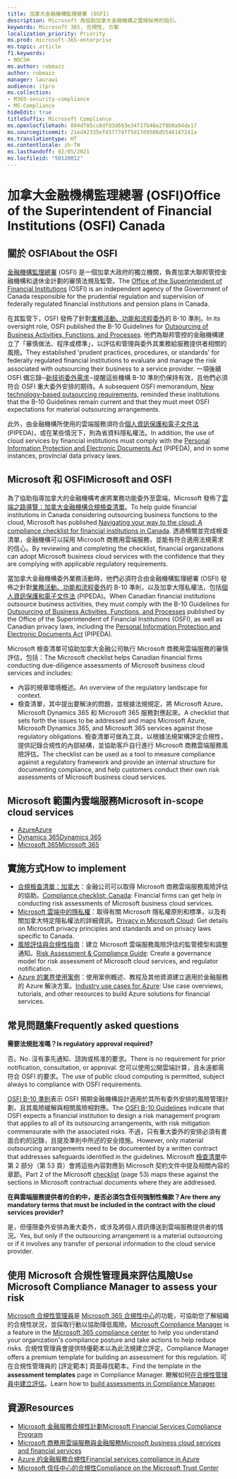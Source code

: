 ```yaml
---
title: 加拿大金融機構監理總署 (OSFI)
description: Microsoft 為協助加拿大金融機構之雲端採用的指引。
keywords: Microsoft 365, 合規性, 方案
localization_priority: Priority
ms.prod: microsoft-365-enterprise
ms.topic: article
f1.keywords:
- NOCSH
ms.author: robmazz
author: robmazz
manager: laurawi
audience: itpro
ms.collection:
- M365-security-compliance
- MS-Compliance
hideEdit: true
titleSuffix: Microsoft Compliance
ms.openlocfilehash: 804d785cc8dfd3d693e34f17b48e2f8b0a94de17
ms.sourcegitcommit: 21ed42335efd37774ff5d17d9586d5546147241a
ms.translationtype: HT
ms.contentlocale: zh-TW
ms.lasthandoff: 02/05/2021
ms.locfileid: "50120012"
---
```

# <a name="office-of-the-superintendent-of-financial-institutions-osfi-canada"></a><span data-ttu-id="44c30-104">加拿大金融機構監理總署 (OSFI)</span><span class="sxs-lookup"><span data-stu-id="44c30-104">Office of the Superintendent of Financial Institutions (OSFI) Canada</span></span>

## <a name="about-the-osfi"></a><span data-ttu-id="44c30-105">關於 OSFI</span><span class="sxs-lookup"><span data-stu-id="44c30-105">About the OSFI</span></span>

<span data-ttu-id="44c30-106">[金融機構監理總署](https://www.osfi-bsif.gc.ca/Eng/Pages/default.aspx) (OSFI) 是一個加拿大政府的獨立機關，負責加拿大聯邦管控金融機構和退休金計劃的審慎法規及監管。</span><span class="sxs-lookup"><span data-stu-id="44c30-106">The [Office of the Superintendent of Financial Institutions](https://www.osfi-bsif.gc.ca/Eng/Pages/default.aspx) (OSFI) is an independent agency of the Government of Canada responsible for the prudential regulation and supervision of federally regulated financial institutions and pension plans in Canada.</span></span>

<span data-ttu-id="44c30-107">在其監管下，OSFI 發佈了針對[業務活動、功能和流程委外](https://www.osfi-bsif.gc.ca/Eng/fi-if/rg-ro/gdn-ort/gl-ld/Pages/b10.aspx)的 B-10 準則。</span><span class="sxs-lookup"><span data-stu-id="44c30-107">In its oversight role, OSFI published the B-10 Guidelines for [Outsourcing of Business Activities, Functions, and Processes](https://www.osfi-bsif.gc.ca/Eng/fi-if/rg-ro/gdn-ort/gl-ld/Pages/b10.aspx).</span></span> <span data-ttu-id="44c30-108">他們為聯邦管控的金融機構建立了「審慎做法、程序或標準」，以評估和管理與委外其業務給服務提供者相關的風險。</span><span class="sxs-lookup"><span data-stu-id="44c30-108">They established 'prudent practices, procedures, or standards' for federally regulated financial institutions to evaluate and manage the risk associated with outsourcing their business to a service provider.</span></span> <span data-ttu-id="44c30-109">一項後續 OSFI 備忘錄─[新技術委外需求](https://www.osfi-bsif.gc.ca/Eng/fi-if/rg-ro/gdn-ort/gl-ld/Pages/cldcmp.aspx)─提醒這些機構 B-10 準則仍保持有效，且他們必須符合 OSFI 重大委外安排的期待。</span><span class="sxs-lookup"><span data-stu-id="44c30-109">A subsequent OSFI memorandum, [New technology-based outsourcing requirements](https://www.osfi-bsif.gc.ca/Eng/fi-if/rg-ro/gdn-ort/gl-ld/Pages/cldcmp.aspx), reminded these institutions that the B-10 Guidelines remain current and that they must meet OSFI expectations for material outsourcing arrangements.</span></span>

<span data-ttu-id="44c30-110">此外，由金融機構所使用的雲端服務須符合[個人資訊保護和電子文件法](https://www.priv.gc.ca/en/privacy-topics/privacy-laws-in-canada/the-personal-information-protection-and-electronic-documents-act-pipeda/) (PIPEDA)，或在某些情況下，則為省資料隱私權法。</span><span class="sxs-lookup"><span data-stu-id="44c30-110">In addition, the use of cloud services by financial institutions must comply with the [Personal Information Protection and Electronic Documents Act](https://www.priv.gc.ca/en/privacy-topics/privacy-laws-in-canada/the-personal-information-protection-and-electronic-documents-act-pipeda/) (PIPEDA), and in some instances, provincial data privacy laws.</span></span>

## <a name="microsoft-and-osfi"></a><span data-ttu-id="44c30-111">Microsoft 和 OSFI</span><span class="sxs-lookup"><span data-stu-id="44c30-111">Microsoft and OSFI</span></span>

<span data-ttu-id="44c30-112">為了協助指導加拿大的金融機構考慮將業務功能委外至雲端，Microsoft 發佈了[雲端之路導覽：加拿大金融機構合規檢查清單](https://aka.ms/Azure-Canada-Compliance)。</span><span class="sxs-lookup"><span data-stu-id="44c30-112">To help guide financial institutions in Canada considering outsourcing business functions to the cloud, Microsoft has published [Navigating your way to the cloud: A compliance checklist for financial institutions in Canada](https://aka.ms/Azure-Canada-Compliance).</span></span> <span data-ttu-id="44c30-113">透過檢閱並完成檢查清單，金融機構可以採用 Microsoft 商務用雲端服務，並能有符合適用法規需求的信心。</span><span class="sxs-lookup"><span data-stu-id="44c30-113">By reviewing and completing the checklist, financial organizations can adopt Microsoft business cloud services with the confidence that they are complying with applicable regulatory requirements.</span></span>

<span data-ttu-id="44c30-114">當加拿大金融機構委外業務活動時，他們必須符合由金融機構監理總署 (OSFI) 發佈之針對[業務活動、功能和流程委外](https://www.osfi-bsif.gc.ca/Eng/fi-if/rg-ro/gdn-ort/gl-ld/Pages/b10.aspx)的 B-10 準則，以及加拿大隱私權法，包括[個人資訊保護和電子文件法](https://www.priv.gc.ca/en/privacy-topics/privacy-laws-in-canada/the-personal-information-protection-and-electronic-documents-act-pipeda/) (PIPEDA)。</span><span class="sxs-lookup"><span data-stu-id="44c30-114">When Canadian financial institutions outsource business activities, they must comply with the B-10 Guidelines for [Outsourcing of Business Activities, Functions, and Processes](https://www.osfi-bsif.gc.ca/Eng/fi-if/rg-ro/gdn-ort/gl-ld/Pages/b10.aspx) published by the Office of the Superintendent of Financial Institutions (OSFI), as well as Canadian privacy laws, including the [Personal Information Protection and Electronic Documents Act](https://www.priv.gc.ca/en/privacy-topics/privacy-laws-in-canada/the-personal-information-protection-and-electronic-documents-act-pipeda/) (PIPEDA).</span></span>

<span data-ttu-id="44c30-115">Microsoft 檢查清單可協助加拿大金融公司執行 Microsoft 商務用雲端服務的審慎評估，包括：</span><span class="sxs-lookup"><span data-stu-id="44c30-115">The Microsoft checklist helps Canadian financial firms conducting due-diligence assessments of Microsoft business cloud services and includes:</span></span>

- <span data-ttu-id="44c30-116">內容的規章環境概述。</span><span class="sxs-lookup"><span data-stu-id="44c30-116">An overview of the regulatory landscape for context.</span></span>
- <span data-ttu-id="44c30-117">檢查清單，其中提出要解決的問題，並根據法規規定，將 Microsoft Azure、Microsoft Dynamics 365 和 Microsoft 365 服務對應起來。</span><span class="sxs-lookup"><span data-stu-id="44c30-117">A checklist that sets forth the issues to be addressed and maps Microsoft Azure, Microsoft Dynamics 365, and Microsoft 365 services against those regulatory obligations.</span></span> <span data-ttu-id="44c30-118">檢查清單可做為工具，以根據法規架構評定合規性，提供記錄合規性的內部結構，並協助客戶自行進行 Microsoft 商務雲端服務風險評估。</span><span class="sxs-lookup"><span data-stu-id="44c30-118">The checklist can be used as a tool to measure compliance against a regulatory framework and provide an internal structure for documenting compliance, and help customers conduct their own risk assessments of Microsoft business cloud services.</span></span>

## <a name="microsoft-in-scope-cloud-services"></a><span data-ttu-id="44c30-119">Microsoft 範圍內雲端服務</span><span class="sxs-lookup"><span data-stu-id="44c30-119">Microsoft in-scope cloud services</span></span>

- [<span data-ttu-id="44c30-120">Azure</span><span class="sxs-lookup"><span data-stu-id="44c30-120">Azure</span></span>](https://aka.ms/AzureCompliance)
- [<span data-ttu-id="44c30-121">Dynamics 365</span><span class="sxs-lookup"><span data-stu-id="44c30-121">Dynamics 365</span></span>](https://aka.ms/d365-compliance-list)
- [<span data-ttu-id="44c30-122">Microsoft 365</span><span class="sxs-lookup"><span data-stu-id="44c30-122">Microsoft 365</span></span>](https://aka.ms/o365-compliance-framework)

## <a name="how-to-implement"></a><span data-ttu-id="44c30-123">實施方式</span><span class="sxs-lookup"><span data-stu-id="44c30-123">How to implement</span></span>

- <span data-ttu-id="44c30-124">[合規檢查清單：加拿大](https://aka.ms/Azure-Canada-Compliance)：金融公司可以取得 Microsoft 商務雲端服務風險評估的協助。</span><span class="sxs-lookup"><span data-stu-id="44c30-124">[Compliance checklist: Canada](https://aka.ms/Azure-Canada-Compliance): Financial firms can get help in conducting risk assessments of Microsoft business cloud services.</span></span>
- <span data-ttu-id="44c30-125">[Microsoft 雲端中的隱私權](https://aka.ms/MCSPrivacy)：取得有關 Microsoft 隱私權原則和標準，以及有關加拿大特定隱私權法的詳細資訊。</span><span class="sxs-lookup"><span data-stu-id="44c30-125">[Privacy in Microsoft Cloud](https://aka.ms/MCSPrivacy): Get details on Microsoft privacy principles and standards and on privacy laws specific to Canada.</span></span>
- <span data-ttu-id="44c30-126">[風險評估與合規性指南](https://aka.ms/RiskGovernanceGuide)：建立 Microsoft 雲端服務風險評估的監管模型和調整通知。</span><span class="sxs-lookup"><span data-stu-id="44c30-126">[Risk Assessment & Compliance Guide](https://aka.ms/RiskGovernanceGuide): Create a governance model for risk assessment of Microsoft cloud services, and regulator notification.</span></span>
- <span data-ttu-id="44c30-127">[Azure 的業界使用案例](/azure/industry/financial/)：使用案例概述、教程及其他資源建立適用於金融服務的 Azure 解決方案。</span><span class="sxs-lookup"><span data-stu-id="44c30-127">[Industry use cases for Azure](/azure/industry/financial/): Use case overviews, tutorials, and other resources to build Azure solutions for financial services.</span></span>

## <a name="frequently-asked-questions"></a><span data-ttu-id="44c30-128">常見問題集</span><span class="sxs-lookup"><span data-stu-id="44c30-128">Frequently asked questions</span></span>

<span data-ttu-id="44c30-129">**需要法規批准嗎？**</span><span class="sxs-lookup"><span data-stu-id="44c30-129">**Is regulatory approval required?**</span></span>

<span data-ttu-id="44c30-130">否。</span><span class="sxs-lookup"><span data-stu-id="44c30-130">No.</span></span> <span data-ttu-id="44c30-131">沒有事先通知、諮詢或核准的要求。</span><span class="sxs-lookup"><span data-stu-id="44c30-131">There is no requirement for prior notification, consultation, or approval.</span></span> <span data-ttu-id="44c30-132">您可以使用公開雲端計算，且永遠都需符合 OSFI 的要求。</span><span class="sxs-lookup"><span data-stu-id="44c30-132">The use of public cloud computing is permitted, subject always to compliance with OSFI requirements.</span></span>

<span data-ttu-id="44c30-133">[OSFI B-10 準則](https://www.osfi-bsif.gc.ca/Eng/fi-if/rg-ro/gdn-ort/gl-ld/Pages/b10.aspx)表示 OSFI 預期金融機構設計適用於其所有委外安排的風險管理計劃，且其風險緩解與相關風險相對應。</span><span class="sxs-lookup"><span data-stu-id="44c30-133">The [OSFI B-10 Guidelines](https://www.osfi-bsif.gc.ca/Eng/fi-if/rg-ro/gdn-ort/gl-ld/Pages/b10.aspx) indicate that OSFI expects a financial institution to design a risk management program that applies to all of its outsourcing arrangements, with risk mitigation commensurate with the associated risks.</span></span> <span data-ttu-id="44c30-134">不過，只有重大委外的安排必須有書面合約的記錄，且提及準則中所述的安全措施。</span><span class="sxs-lookup"><span data-stu-id="44c30-134">However, only material outsourcing arrangements need to be documented by a written contract that addresses safeguards identified in the guidelines.</span></span> <span data-ttu-id="44c30-135">Microsoft [檢查清單](https://aka.ms/Azure-Canada-Compliance)中第 2 部分（第 53 頁）會將這些內容對應到 Microsoft 契約文件中提及相關內容的章節。</span><span class="sxs-lookup"><span data-stu-id="44c30-135">Part 2 of the Microsoft [checklist](https://aka.ms/Azure-Canada-Compliance) (page 53) maps these against the sections in Microsoft contractual documents where they are addressed.</span></span>

<span data-ttu-id="44c30-136">**在與雲端服務提供者的合約中，是否必須包含任何強制性條款？**</span><span class="sxs-lookup"><span data-stu-id="44c30-136">**Are there any mandatory terms that must be included in the contract with the cloud services provider?**</span></span>

<span data-ttu-id="44c30-137">是，但僅限委外安排為重大委外，或涉及將個人資訊傳送到雲端服務提供者的情況。</span><span class="sxs-lookup"><span data-stu-id="44c30-137">Yes, but only if the outsourcing arrangement is a material outsourcing or if it involves any transfer of personal information to the cloud service provider.</span></span>

## <a name="use-microsoft-compliance-manager-to-assess-your-risk"></a><span data-ttu-id="44c30-138">使用 Microsoft 合規性管理員來評估風險</span><span class="sxs-lookup"><span data-stu-id="44c30-138">Use Microsoft Compliance Manager to assess your risk</span></span>

<span data-ttu-id="44c30-139">[Microsoft 合規性管理員](/microsoft-365/compliance/compliance-manager)是 [Microsoft 365 合規性中心](/microsoft-365/compliance/microsoft-365-compliance-center)的功能，可協助您了解組織的合規性狀況，並採取行動以協助降低風險。</span><span class="sxs-lookup"><span data-stu-id="44c30-139">[Microsoft Compliance Manager](/microsoft-365/compliance/compliance-manager) is a feature in the [Microsoft 365 compliance center](/microsoft-365/compliance/microsoft-365-compliance-center) to help you understand your organization's compliance posture and take actions to help reduce risks.</span></span> <span data-ttu-id="44c30-140">合規性管理員會提供特優範本以為此法規建立評定。</span><span class="sxs-lookup"><span data-stu-id="44c30-140">Compliance Manager offers a premium template for building an assessment for this regulation.</span></span> <span data-ttu-id="44c30-141">可在合規性管理員的 [評定範本] 頁面尋找範本。</span><span class="sxs-lookup"><span data-stu-id="44c30-141">Find the template in the **assessment templates** page in Compliance Manager.</span></span> <span data-ttu-id="44c30-142">瞭解如何[在合規性管理員中建立評估](/microsoft-365/compliance/compliance-manager-assessments)。</span><span class="sxs-lookup"><span data-stu-id="44c30-142">Learn how to [build assessments in Compliance Manager](/microsoft-365/compliance/compliance-manager-assessments).</span></span>

## <a name="resources"></a><span data-ttu-id="44c30-143">資源</span><span class="sxs-lookup"><span data-stu-id="44c30-143">Resources</span></span>

- [<span data-ttu-id="44c30-144">Microsoft 金融服務合規性計劃</span><span class="sxs-lookup"><span data-stu-id="44c30-144">Microsoft Financial Services Compliance Program</span></span>](https://aka.ms/FSCP-Print)
- [<span data-ttu-id="44c30-145">Microsoft 商務用雲端服務與金融服務</span><span class="sxs-lookup"><span data-stu-id="44c30-145">Microsoft business cloud services and financial services</span></span>](https://www.microsoft.com/trustcenter/cloudservices/financialservices)
- [<span data-ttu-id="44c30-146">Azure 的金融服務合規性</span><span class="sxs-lookup"><span data-stu-id="44c30-146">Financial services compliance in Azure</span></span>](https://azure.microsoft.com/resources/videos/azurecon-2015-financial-services-compliance-in-azure/)
- [<span data-ttu-id="44c30-147">Microsoft 信任中心的合規性</span><span class="sxs-lookup"><span data-stu-id="44c30-147">Compliance on the Microsoft Trust Center</span></span>](https://www.microsoft.com/trust-center/compliance/compliance-overview)

